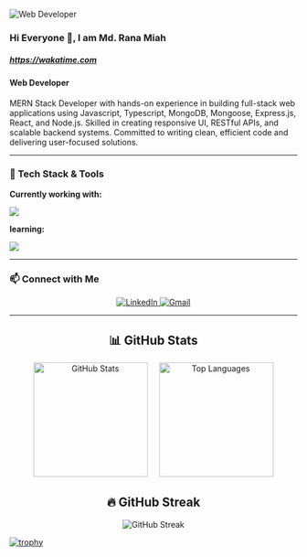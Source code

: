 ![Web Developer](https://i.ibb.co/RYL15J6/Yellow-Motivational-Web-Developer-Facebook-Cover.png)

### Hi Everyone 👋, I am Md. Rana Miah
#####  https://wakatime.com
#### Web Developer

MERN Stack Developer with hands-on experience in building full-stack web applications using Javascript, Typescript, MongoDB, Mongoose, Express.js, React, and Node.js. Skilled in creating responsive UI, RESTful APIs, and scalable backend systems. Committed to writing clean, efficient code and delivering user-focused solutions.

---

### 🚀 Tech Stack & Tools

**Currently working with:**

<p align="left">
  <img src="https://skillicons.dev/icons?i=html,css,tailwind,js,ts,react,nextjs,nodejs,express,redux,mongodb,git,github,vscode,figma" />
</p>

**learning:**

<p align="left">
  <img src="https://skillicons.dev/icons?i=nextjs,aws,mysql,docker,postgresql,prisma" />
</p>

---
### 📫 Connect with Me

<p align="center">
  <a href="https://www.linkedin.com/in/https://www.linkedin.com/in/md-rana-miah-b24b972a4/" target="_blank">
    <img src="https://img.shields.io/badge/LinkedIn-blue?style=for-the-badge&logo=linkedin" alt="LinkedIn"/>
  </a>
  <a href="ranarasul21@gmail.com">
    <img src="https://img.shields.io/badge/Gmail-red?style=for-the-badge&logo=gmail" alt="Gmail"/>
  </a>
 
</p>

--- 
<h2 align="center">📊 GitHub Stats</h2>

<p align="center">
  <img src="https://github-readme-stats.vercel.app/api?username=ranamiah221&show_icons=true&theme=radical" alt="GitHub Stats" height="200"/>
  &nbsp;&nbsp;&nbsp;
  <img src="https://github-readme-stats.vercel.app/api/top-langs/?username=ranamiah221&layout=compact&theme=radical" alt="Top Languages" height="200"/>
</p>

<h2 align="center">🔥 GitHub Streak</h2>
<p align="center">
  <img src="https://streak-stats.demolab.com/?user=ranamiah221&theme=radical" alt="GitHub Streak" />
</p>

[![trophy](https://github-profile-trophy.vercel.app/?username=ranamiah221)](https://github.com/ryo-ma/github-profile-trophy)